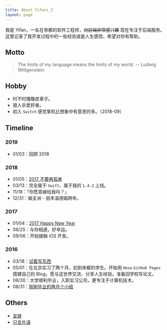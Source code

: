 ```yaml
---
title: About Yifans_Z
layout: page
---
```


我是 Yifan，一名在帝都的软件工程师，~~对前端非常感兴趣~~ 现在专注于后端服务。这里记录了我开发过程中的一些经验或是人生感悟，希望对你有帮助。

## Motto

> The limits of my language means the limits of my world. -- Ludwig Wittgenstein

## Hobby

- 时不时撸橡皮章子。
- 狼人杀爱好者。
- 初入 `Switch` 感觉掌机比想象中有意思的多。（2018-09）

## Timeline

### 2019

- 01/03：回顾 2018

### 2018

- 01/05：[2017 不要再孤单](/2018/01/05/dont-be-lonely-in-2017/)
- 03/13：完全属于 `Swift`、属于我的 `1.4.2` 上线。
- 11/18：「你愿意嫁给我吗？」
- 12/31：蜈支洲 - 丽禾温德姆跨年。

### 2017

- 01/04：[2017 Happy New Year](/2017/01/04/2017-happy-new-year/)
- 06/25：与你相遇，好幸运。
- 09/06：开始接触 iOS 开发。

### 2016

- 03/18：[试着写东西](/2016/03/18/try-to-write-something/)
- 05/01：在北京实习了两个月，初到帝都的学生。开始用 `Hexo` `GitHub Pages` 撘建自己的 Blog，愿与这世界交流、分享人生经验。准备回学校写论文。
- 06/30：大学顺利毕业，入职实习公司，更专注于计算机技术。
- 08/31：[刚刚毕业的两月个小结](/2016/08/31/20160601-20160831-report/)

## Others

- [友链](/links)
- [只言片语](/about/quotes)